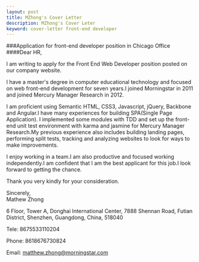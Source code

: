 ```yaml
---
layout: post
title: MZhong's Cover Letter
description: MZhong's Cover Leter
keyword: cover-letter front-end developer
---
```


###Application for front-end developer position in Chicago Office        
####Dear HR,  

I am writing to apply for the Front End Web Developer position posted on our company website.       

I have a master's degree in computer educational technology and focused on web front-end development for seven years.I joined Morningstar in 2011 and joined Mercury Manager Research in 2012.  

I am proficient using Semantic HTML, CSS3, Javascript, jQuery, Backbone and Angular.I have many experiences for building SPA(Single Page Application). I implemented some modules with TDD and set up the front-end unit test environment with karma and jasmine for Mercury Manager Research.My previous experience also includes building landing pages, performing split tests, tracking and analyzing websites to look for ways to make improvements.

I enjoy working in a team.I am also productive and focused working independently.I am confident that I am the best applicant for this job.I look forward to getting the chance.         

Thank you very kindly for your consideration.

Sincerely,     
Mathew Zhong


6 Floor, Tower A, Donghai International Center, 7888 Shennan Road, Futian District, Shenzhen, Guangdong, China, 518040

Tele: 8675533110204  

Phone: 8618676730824  

Email: matthew.zhong@morningstar.com